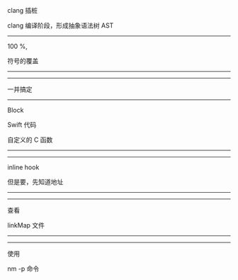 clang 插桩


clang 编译阶段，形成抽象语法树 AST


<hr>



100 %,

符号的覆盖


<hr>


<hr>



一并搞定




<hr>


Block

Swift 代码


自定义的 C 函数

<hr>


<hr>




inline hook

但是要，先知道地址


<hr>


<hr>



查看

linkMap 文件


<hr>


<hr>


使用 

nm -p 命令